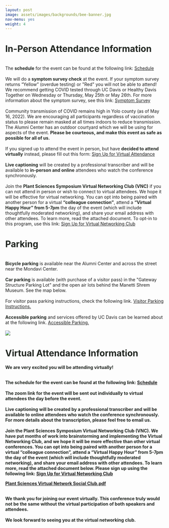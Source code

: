 ```yaml
---
layout: post
image: assets/images/backgrounds/bee-banner.jpg
nav-menu: yes
weight: 4
---
```


<h1 style="color:#202520">In-Person Attendance Information</h1>

<br>
The <strong style="color:#202520">schedule</strong> for the event can be found at the following link: <a href="http://plantsciencesymposium.ucdavis.edu/program.html">Schedule</a> 
<br>

<br>
We will do a <strong style="color:#202520">symptom survey check</strong> at the event. If your symptom survey returns “Yellow” (overdue testing) or "Red" you will not be able to attend! We recommend getting COVID tested through UC Davis or Healthy Davis Together on Wednesday or Thursday, May 25th or May 26th. For more information about the symptom survey, see this link: <a href="https://campusready.ucdavis.edu/symptom-survey">Symptom Survey</a> 
<br>

<br>
Community transmission of COVID remains high in Yolo county (as of May 16, 2022). We are encouraging all participants regardless of vaccination status to please remain masked at all times indoors to reduce transmission. The Alumni Center has an outdoor courtyard which we will be using for aspects of the event.  <strong style="color:#202520">Please be courteous, and make this event as safe as possible for all of us.</strong>
<br>

<br>
If you signed up to attend the event in person, but have <strong style="color:#202520">decided to attend virtually</strong> instead, please fill out this form: <a href="https://forms.gle/qy8DGX2juNFB4N7S6">Sign Up for Virtual Attendance</a>
<br>

<br>
<strong style="color:#202520">Live captioning</strong> will be created by a professional transcriber and will be available to <strong style="color:#202520">in-person and online</strong> attendees who watch the conference synchronously. 
<br>


<br>
Join the <strong style="color:#202520">Plant Sciences Symposium Virtual Networking Club (VNC)</strong> if you can not attend in person or wish to connect to virtual attendees. We hope it will be effective for virtual networking. You can opt into being paired with another person for a virtual <strong style="color:#202520">“colleague connection”</strong>, attend a <strong style="color:#202520">“Virtual Happy Hour” from 5-7pm</strong> the day of the event (which will include thoughtfully moderated networking), and share your email address with other attendees. To learn more, read the attached document. To opt-in to this program, use this link: <a href="https://forms.gle/asw3YnShjw3yh6T38">Sign Up for Virtual Networking Club</a>
<br>

<h1 style="color:#202520">Parking</h1>

<br>
<strong style="color:#202520">Bicycle parking</strong> is available near the Alumni Center and across the street near the Mondavi Center. 
<br>

<br> 
<strong style="color:#202520">Car parking</strong> is available (with purchase of a visitor pass) in the "Gateway Structure Parking Lot" and the open air lots behind the Manetti Shrem Museum. See the map below. 
<br>

<br>
For visitor pass parking instructions, check the following link. <a href = "https://taps.ucdavis.edu/visitor"> Visitor Parking Instructions.</a>
<br>

<br> 
<strong style="color:#202520">Accessible parking</strong> and services offered by UC Davis can be learned about at the following link. <a href="https://taps.ucdavis.edu/parking/guide/disabled">Accessible Parking.</a>  
<br>

<br>
<img src="http://maps.googleapis.com/maps/api/staticmap?center=38.533257,-121.748928&zoom=17&size=300x300&markers=size:tiny|color:0x09305B|38.533257,-121.748928&style=feature:landscape.man_made|element:geometry|color:0xBA9D79&style=feature:poi.park|element:all|color:0x82A372&style=feature:poi.school|element:geometry.fill|color:0xC2CCA4">
<br>

<h1 style="color:#202520">Virtual Attendance Information</h1>

<b style="color:#202520">We are very excited you will be attending virtually!<br>

<br>
The <strong style="color:#202520">schedule</strong> for the event can be found at the following link: <a href="http://plantsciencesymposium.ucdavis.edu/program.html">Schedule</a> 
<br>

<br>
The <strong style="color:#202520">zoom link</strong> for the event will be sent out individually to virtual attendees the day before the event. 
<br>

<br>
<strong style="color:#202520">Live captioning</strong> will be created by a <strong style="color:#202520">professional transcriber</strong> and will be available to online attendees who watch the conference synchronously. For more details about the transcription, please feel free to email us. 
<br>

<br>
Join the <strong style="color:#202520">Plant Sciences Symposium Virtual Networking Club (VNC)</strong>. We have put months of work into brainstorming and implementing the Virtual Networking Club, and we hope it will be more effective than other virtual conferences. You can opt into being paired with another person for a <strong style="color:#202520">virtual “colleague connection”</strong>, attend a <strong style="color:#202520">“Virtual Happy Hour” from 5-7pm the day of the event</strong> (which will include thoughtfully moderated networking), and share your email address with other attendees. To <strong style="color:#202520">learn more</strong>, read the attached document below. Please sign up using the following link: <a href="https://forms.gle/asw3YnShjw3yh6T38">Sign Up for Virtual Networking Club</a>
<br>

[Plant Sciences Virtual Network Social Club.pdf](https://github.com/pbgso/pbgso.github.io/files/8735872/Plant.Sciences.Virtual.Network.Social.Club.pdf)

  
<br>
We thank you for joining our event virtually. This conference truly would not be the same without the virtual participation of both speakers and attendees. 
<br>

<br>
We look forward to seeing you at the virtual networking club.






